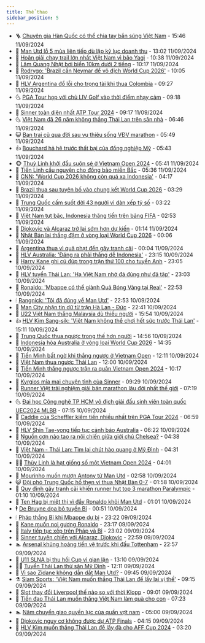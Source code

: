 ```yaml
---
title: Thể thao
sidebar_position: 5
---
```


<!-- vnexpress-the-thao:START -->
- 🪜 [Chuyên gia Hàn Quốc có thể chia tay bắn súng Việt Nam](https://vnexpress.net/chuyen-gia-han-quoc-co-the-chia-tay-ban-sung-viet-nam-4791863.html) - 15:46 11/09/2024
- 🦩 [Man Utd lỗ 5 mùa liên tiếp dù lập kỷ lục doanh thu](https://vnexpress.net/man-utd-lo-5-mua-lien-tiep-du-lap-ky-luc-doanh-thu-4791836.html) - 13:02 11/09/2024
- 🧰 [Hoãn giải chạy trail lớn nhất Việt Nam vì bão Yagi](https://vnexpress.net/hoan-giai-chay-trail-lon-nhat-viet-nam-vi-bao-yagi-4791806.html) - 10:38 11/09/2024
- 🤗 [Lâm Quang Nhật bơi biển 10km dưới 2 tiếng](https://vnexpress.net/lam-quang-nhat-boi-bien-10km-duoi-2-tieng-4791793.html) - 10:17 11/09/2024
- 🥳 [Rodrygo: &#39;Brazil cần Neymar để vô địch World Cup 2026&#39;](https://vnexpress.net/rodrygo-brazil-can-neymar-de-vo-dich-world-cup-2026-4791589.html) - 10:05 11/09/2024
- 🦣 [HLV Argentina đổ lỗi cho trọng tài khi thua Colombia](https://vnexpress.net/hlv-argentina-do-loi-cho-trong-tai-khi-thua-colombia-4791672.html) - 09:27 11/09/2024
- 🌜 [PGA Tour họp với chủ LIV Golf vào thời điểm nhạy cảm](https://vnexpress.net/pga-tour-hop-voi-chu-liv-golf-vao-thoi-diem-nhay-cam-4791766.html) - 09:18 11/09/2024
- 🫶 [Sinner toàn diện nhất ATP Tour 2024](https://vnexpress.net/sinner-toan-dien-nhat-atp-tour-2024-4791729.html) - 09:17 11/09/2024
- 🌜 [Việt Nam đã 26 năm không thắng Thái Lan trên sân nhà](https://vnexpress.net/viet-nam-da-26-nam-khong-thang-thai-lan-tren-san-nha-4791678.html) - 06:46 11/09/2024
- 😺 [Bạn trai cũ qua đời sau vụ thiêu sống VĐV marathon](https://vnexpress.net/ban-trai-cu-qua-doi-sau-vu-thieu-song-vdv-marathon-4791634.html) - 05:49 11/09/2024
- 👍 [Bouchard hả hê trước thất bại của đồng nghiệp Mỹ](https://vnexpress.net/bouchard-ha-he-truoc-that-bai-cua-dong-nghiep-my-4791526.html) - 05:43 11/09/2024
- 🐵 [Thuỳ Linh khởi đầu suôn sẻ ở Vietnam Open 2024](https://vnexpress.net/thuy-linh-khoi-dau-suon-se-o-vietnam-open-2024-4791668.html) - 05:41 11/09/2024
- 💫 [Tiến Linh cầu nguyện cho đồng bào miền Bắc](https://vnexpress.net/tien-linh-cau-nguyen-cho-dong-bao-mien-bac-4791325.html) - 05:36 11/09/2024
- 🦆 [CNN: &#39;World Cup 2026 không còn quá xa Indonesia&#39;](https://vnexpress.net/cnn-world-cup-2026-khong-con-qua-xa-indonesia-4791587.html) - 04:17 11/09/2024
- 🙉 [Brazil thua sau tuyên bố vào chung kết World Cup 2026](https://vnexpress.net/brazil-thua-sau-tuyen-bo-vao-chung-ket-world-cup-2026-4791565.html) - 03:29 11/09/2024
- 📝 [Trung Quốc cấm suốt đời 43 người vì dàn xếp tỷ số](https://vnexpress.net/trung-quoc-cam-suot-doi-43-nguoi-vi-dan-xep-ty-so-4791569.html) - 03:22 11/09/2024
- 💯 [Việt Nam tụt bậc, Indonesia thăng tiến trên bảng FIFA](https://vnexpress.net/viet-nam-tut-bac-indonesia-thang-tien-tren-bang-fifa-4791525.html) - 02:53 11/09/2024
- 🌈 [Djokovic và Alcaraz trở lại sớm hơn dự kiến](https://vnexpress.net/djokovic-va-alcaraz-tro-lai-som-hon-du-kien-4791488.html) - 01:14 11/09/2024
- 🦩 [Nhật Bản lại thắng đậm ở vòng loại World Cup 2026](https://vnexpress.net/nhat-ban-lai-thang-dam-o-vong-loai-world-cup-2026-4791469.html) - 00:06 11/09/2024
- 🐲 [Argentina thua vì quả phạt đền gây tranh cãi](https://vnexpress.net/argentina-thua-vi-qua-phat-den-gay-tranh-cai-4791446.html) - 00:04 11/09/2024
- 🌁 [HLV Australia: &#39;Đáng ra phải thắng dễ Indonesia&#39;](https://vnexpress.net/hlv-australia-dang-ra-phai-thang-de-indonesia-4791445.html) - 23:15 10/09/2024
- 💯 [Harry Kane ghi cú đúp trong trận thứ 100 cho tuyển Anh](https://vnexpress.net/harry-kane-ghi-cu-dup-trong-tran-thu-100-cho-tuyen-anh-4791451.html) - 23:05 10/09/2024
- 🌝 [HLV tuyển Thái Lan: &#39;Hạ Việt Nam nhờ đá đúng như đã tập&#39;](https://vnexpress.net/hlv-tuyen-thai-lan-ha-viet-nam-nho-da-dung-nhu-da-tap-4791444.html) - 23:03 10/09/2024
- 🤖 [Ronaldo: &#39;Mbappe có thể giành Quả Bóng Vàng tại Real&#39;](https://vnexpress.net/ronaldo-mbappe-co-the-gianh-qua-bong-vang-tai-real-4791448.html) - 22:53 10/09/2024
- 🕯 [Rangnick: &#39;Tôi đã đúng về Man Utd&#39;](https://vnexpress.net/rangnick-toi-da-dung-ve-man-utd-4791320.html) - 22:53 10/09/2024
- 🧰 [Man City nhận tin dữ từ trận Hà Lan - Đức](https://vnexpress.net/man-city-nhan-tin-du-tu-tran-ha-lan-duc-4791447.html) - 22:41 10/09/2024
- 🥳 [U22 Việt Nam thắng Malaysia dù thiếu người](https://vnexpress.net/u22-viet-nam-thang-malaysia-du-thieu-nguoi-4791424.html) - 15:54 10/09/2024
- 👍 [HLV Kim Sang-sik: &#39;Việt Nam không thể chơi hết sức trước Thái Lan&#39;](https://vnexpress.net/hlv-kim-sang-sik-viet-nam-khong-the-choi-het-suc-truoc-thai-lan-4790929.html) - 15:11 10/09/2024
- 💪 [Trung Quốc thua ngược trong thế hơn người](https://vnexpress.net/trung-quoc-thua-nguoc-trong-the-hon-nguoi-4791413.html) - 14:56 10/09/2024
- 👹 [Indonesia hòa Australia ở vòng loại World Cup 2026](https://vnexpress.net/indonesia-hoa-australia-o-vong-loai-world-cup-2026-4791397.html) - 14:35 10/09/2024
- 🧰 [Tiến Minh bất ngờ khi thắng ngược ở Vietnam Open](https://vnexpress.net/tien-minh-bat-ngo-khi-thang-nguoc-o-vietnam-open-4791355.html) - 12:11 10/09/2024
- 🚀 [Việt Nam thua ngược Thái Lan](https://vnexpress.net/viet-nam-thua-nguoc-thai-lan-4791353-tong-thuat.html) - 12:00 10/09/2024
- 🎃 [Tiến Minh thắng ngược trận ra quân Vietnam Open 2024](https://vnexpress.net/tien-minh-thang-nguoc-tran-ra-quan-vietnam-open-2024-4791335.html) - 10:17 10/09/2024
- 🧰 [Kyrgios mỉa mai chuyện tình của Sinner](https://vnexpress.net/kyrgios-mia-mai-chuyen-tinh-cua-sinner-4791293.html) - 09:29 10/09/2024
- 👀 [Runner Việt trải nghiệm giải bán marathon lâu đời nhất thế giới](https://vnexpress.net/runner-viet-trai-nghiem-giai-ban-marathon-lau-doi-nhat-the-gioi-4791134.html) - 07:19 10/09/2024
- 🌜 [Đại học Công nghệ TP HCM vô địch giải đấu sinh viên toàn quốc UEC2024 MLBB](https://vnexpress.net/dai-hoc-cong-nghe-tp-hcm-vo-dich-giai-dau-sinh-vien-toan-quoc-uec2024-mlbb-4791109.html) - 07:15 10/09/2024
- 🫶 [Caddie của Scheffler kiếm tiền nhiều nhất trên PGA Tour 2024](https://vnexpress.net/caddie-cua-scheffler-kiem-tien-nhieu-nhat-tren-pga-tour-2024-4791217.html) - 06:59 10/09/2024
- 🦄 [HLV Shin Tae-yong tiếp tục cảnh báo Australia](https://vnexpress.net/hlv-shin-tae-yong-tiep-tuc-canh-bao-australia-4791183.html) - 06:22 10/09/2024
- 🥳 [Nguồn cơn nào tạo ra nội chiến giữa giới chủ Chelsea?](https://vnexpress.net/nguon-con-nao-tao-ra-noi-chien-giua-gioi-chu-chelsea-4791070.html) - 04:38 10/09/2024
- 🐲 [Việt Nam - Thái Lan: Tìm lại chút hào quang ở Mỹ Đình](https://vnexpress.net/viet-nam-thai-lan-tim-lai-chut-hao-quang-o-my-dinh-4791026.html) - 04:31 10/09/2024
- 🧑‍🏫 [Thùy Linh là hạt giống số một Vietnam Open 2024](https://vnexpress.net/thuy-linh-la-hat-giong-so-mot-vietnam-open-2024-4791118.html) - 04:01 10/09/2024
- 🤔 [Mourinho muốn mượn Antony từ Man Utd](https://vnexpress.net/mourinho-muon-muon-antony-tu-man-utd-4791013.html) - 02:58 10/09/2024
- 😺 [Đội phó Trung Quốc hổ thẹn vì thua Nhật Bản 0-7](https://vnexpress.net/doi-pho-trung-quoc-ho-then-vi-thua-nhat-ban-0-7-4791033.html) - 01:58 10/09/2024
- 💪 [Quy định gây tranh cãi khiến runner hụt top 3 marathon Paralympic](https://vnexpress.net/quy-dinh-gay-tranh-cai-khien-runner-hut-top-3-marathon-paralympic-4790760.html) - 01:10 10/09/2024
- 💼 [Ten Hag bị miệt thị vì đẩy Ronaldo khỏi Man Utd](https://vnexpress.net/ten-hag-bi-miet-thi-vi-day-ronaldo-khoi-man-utd-4790978.html) - 01:01 10/09/2024
- 🕴 [De Bruyne dọa bỏ tuyển Bỉ](https://vnexpress.net/de-bruyne-doa-bo-tuyen-bi-4790989.html) - 00:51 10/09/2024
- 🕯 [Pháp thắng Bỉ khi Mbappe dự bị](https://vnexpress.net/phap-thang-bi-khi-mbappe-du-bi-4790977.html) - 23:22 09/09/2024
- 📝 [Kane muốn noi gương Ronaldo](https://vnexpress.net/kane-muon-noi-guong-ronaldo-4790975.html) - 23:17 09/09/2024
- 🧐 [Italy tiếp tục xếp trên Pháp và Bỉ](https://vnexpress.net/italy-tiep-tuc-xep-tren-phap-va-bi-4790966.html) - 23:02 09/09/2024
- 🙉 [Sinner tuyên chiến với Alcaraz, Djokovic](https://vnexpress.net/sinner-tuyen-chien-voi-alcaraz-djokovic-4790962.html) - 22:59 09/09/2024
- 🏊 [Arsenal khủng hoảng tiền vệ trước khi đấu Tottenham](https://vnexpress.net/arsenal-khung-hoang-tien-ve-truoc-khi-dau-tottenham-4790972.html) - 22:57 09/09/2024
- 🌊 [U11 SLNA bị thu hồi Cup vì gian lận](https://vnexpress.net/u11-slna-bi-thu-hoi-cup-vi-gian-lan-4790555.html) - 13:10 09/09/2024
- 👨‍🏫 [Tuyển Thái Lan thử sân Mỹ Đình](https://vnexpress.net/tuyen-thai-lan-thu-san-my-dinh-4790906.html) - 12:11 09/09/2024
- 🥷 [Vì sao Zidane không dẫn dắt Man Utd?](https://vnexpress.net/vi-sao-zidane-khong-dan-dat-man-utd-4790865.html) - 09:45 09/09/2024
- ⚗️ [Siam Sports: &#39;Việt Nam muốn thắng Thái Lan để lấy lại vị thế&#39;](https://vnexpress.net/siam-sports-viet-nam-muon-thang-thai-lan-de-lay-lai-vi-the-4790859.html) - 09:15 09/09/2024
- 🌮 [Slot thay đổi Liverpool thế nào so với thời Klopp](https://vnexpress.net/slot-thay-doi-liverpool-the-nao-so-voi-thoi-klopp-4790811.html) - 09:01 09/09/2024
- 🤩 [Tiền đạo Thái Lan muốn thắng Việt Nam làm quà cho con](https://vnexpress.net/tien-dao-thai-lan-muon-thang-viet-nam-lam-qua-cho-con-4790782.html) - 07:23 09/09/2024
- 🏊 [Năm chuyển giao quyền lực của quần vợt nam](https://vnexpress.net/nam-chuyen-giao-quyen-luc-cua-quan-vot-nam-4790546.html) - 05:00 09/09/2024
- 🐎 [Djokovic nguy cơ không được dự ATP Finals](https://vnexpress.net/djokovic-nguy-co-khong-duoc-du-atp-finals-4790674.html) - 04:15 09/09/2024
- 💫 [HLV Kim muốn thắng Thái Lan để lấy đà cho AFF Cup 2024](https://vnexpress.net/hlv-kim-muon-thang-thai-lan-de-lay-da-cho-aff-cup-2024-4790561.html) - 03:20 09/09/2024<!-- vnexpress-the-thao:END -->
